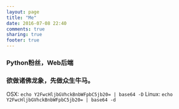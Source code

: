 ```yaml
---
layout: page
title: "Me"
date: 2016-07-08 22:40
comments: true
sharing: true
footer: true
---
```

### Python粉丝，Web后端
### 欲做诸佛龙象，先做众生牛马。

OSX: `echo Y2FwcHljbGVhckBnbWFpbC5jb20= | base64 -D`
Linux: `echo Y2FwcHljbGVhckBnbWFpbC5jb20= | base64 -d`
